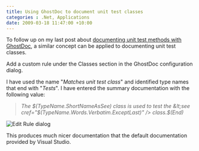 ```yaml
---
title: Using GhostDoc to document unit test classes
categories : .Net, Applications
date: 2009-03-18 11:47:00 +10:00
---
```


To follow up on my last post about [documenting unit test methods with GhostDoc][0], a similar concept can be applied to documenting unit test classes.

Add a custom rule under the Classes section in the GhostDoc configuration dialog.

I have used the name "_Matches unit test class_" and identified type names that end with "_Tests_". I have entered the summary documentation with the following value:

> _The $(TypeName.ShortNameAsSee)   
> class is used to test the &lt;see cref="$(TypeName.Words.Verbatim.ExceptLast)" /&gt; class.$(End)_

![Edit Rule dialog][1]

This produces much nicer documentation that the default documentation provided by Visual Studio.

[0]: /post/2009/03/18/Using-GhostDoc-to-document-unit-test-methods.aspx
[1]: //files/WindowsLiveWriter/UsingGhostDoctodocumentunittestclasses_A4F9/image_3.png
